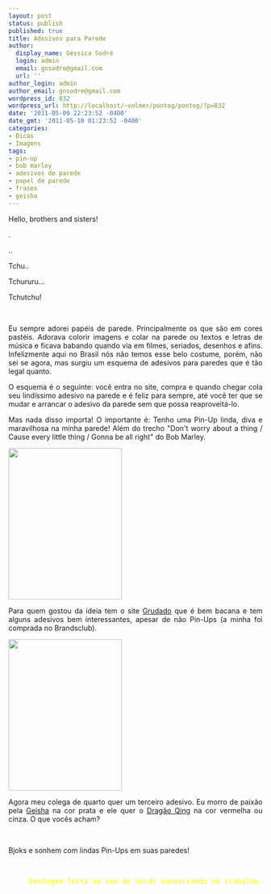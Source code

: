 ```yaml
---
layout: post
status: publish
published: true
title: Adesivos para Parede
author:
  display_name: Géssica Sodré
  login: admin
  email: gnsodre@gmail.com
  url: ''
author_login: admin
author_email: gnsodre@gmail.com
wordpress_id: 832
wordpress_url: http://localhost/~volmer/pontog/pontog/?p=832
date: '2011-05-09 22:23:52 -0400'
date_gmt: '2011-05-10 01:23:52 -0400'
categories:
- Dicas
- Imagens
tags:
- pin-up
- bob marley
- adesivos de parede
- papel de parede
- frases
- geisha
---
```

<p style="text-align: justify;">Hello, brothers and sisters!</p>
<p style="text-align: justify;">.</p>
<p style="text-align: justify;">..</p>
<p style="text-align: justify;">Tchu..</p>
<p style="text-align: justify;">Tchururu...</p>
<p style="text-align: justify;">Tchutchu!</p>
<p style="text-align: justify;">&nbsp;</p>
<p style="text-align: justify;">Eu sempre adorei papéis de parede. Principalmente os que são em cores pastéis. Adorava colorir imagens e colar na parede ou textos e letras de música e ficava babando quando via em filmes, seriados, desenhos e afins. Infelizmente aqui no Brasil nós não temos esse belo costume, porém, não sei se agora, mas surgiu um esquema de adesivos para paredes que é tão legal quanto.</p>
<p style="text-align: justify;">O esquema é o seguinte: você entra no site, compra e quando chegar cola seu lindíssimo adesivo na parede e é feliz para sempre, até você ter que se mudar e arrancar o adesivo da parede sem que possa reaproveitá-lo.</p>
<p style="text-align: justify;">Mas nada disso importa! O importante é: Tenho uma Pin-Up linda, diva e maravilhosa na minha parede! Além do trecho "Don't worry about a thing / Cause every little thing / Gonna be all right" do Bob Marley.</p>
<p style="text-align: justify;"><a href="http://localhost/~volmer/pontog/pontog/wp-content/uploads/2011/05/pin-up.jpg"><img class="aligncenter size-medium wp-image-839" title="pin-up" src="http://localhost/~volmer/pontog/pontog/wp-content/uploads/2011/05/pin-up-225x300.jpg" alt="" width="225" height="300" /></a></p>
<p style="text-align: justify;">Para quem gostou da ideia tem o site <a title="Grudado" href="http://www.grudado.com.br/" target="_blank">Grudado</a> que é bem bacana e tem alguns adesivos bem interessantes, apesar de não Pin-Ups (a minha foi comprada no Brandsclub).</p>
<p style="text-align: justify;"><a href="http://localhost/~volmer/pontog/pontog/wp-content/uploads/2011/05/dont-worry.jpg"><img class="aligncenter size-medium wp-image-838" title="don't worry" src="http://localhost/~volmer/pontog/pontog/wp-content/uploads/2011/05/dont-worry-225x300.jpg" alt="" width="225" height="300" /></a></p>
<p style="text-align: justify;">Agora meu colega de quarto quer um terceiro adesivo. Eu morro de paixão pela <a title="Gueisha - Clique aqui" href="http://www.grudado.com.br/tema-adesivos-decoracao/culturais/geisha.html" target="_blank">Geisha</a> na cor prata e ele quer o <a title="Dragão Qing - Clique aqui" href="http://www.grudado.com.br/tema-adesivos-decoracao/culturais/dragao-qing.html" target="_blank">Dragão Qing</a> na cor vermelha ou cinza. O que vocês acham?</p>
<p style="text-align: justify;">&nbsp;</p>
<p style="text-align: justify;">Bjoks e sonhem com lindas Pin-Ups em suas paredes!</p>
<p style="text-align: justify;">&nbsp;</p>
<pre style="text-align: right;"><span style="color: #ffff00;">Postagem feita ao som de nerds conversando no trabalho.</span></pre>
